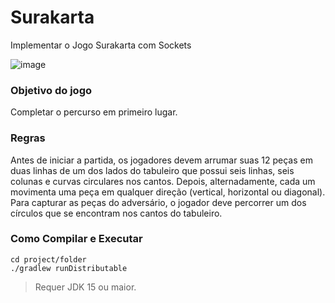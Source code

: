 # Surakarta

Implementar o Jogo Surakarta com Sockets

![image](https://user-images.githubusercontent.com/7469145/133461769-5344ca77-120e-40e7-9abd-f9dfa1701ce0.png)

### Objetivo do jogo
Completar o percurso em primeiro lugar.

### Regras
Antes de iniciar a partida, os jogadores devem arrumar suas 12 peças em duas linhas de um dos lados do tabuleiro que possui seis linhas, seis colunas e curvas circulares nos cantos. Depois, alternadamente, cada um movimenta uma peça em qualquer direção (vertical, horizontal ou diagonal). Para capturar as peças do adversário, o jogador deve percorrer um dos círculos que se encontram nos cantos do tabuleiro.

### Como Compilar e Executar

```
cd project/folder
./gradlew runDistributable
```

> Requer JDK 15 ou maior. 